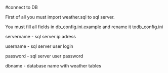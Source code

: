#connect to DB

First of all you must import weather.sql to sql server.

You must fill all fields in db_config.ini.example
and rename it todb_config.ini

servername - sql server ip adress 

username - sql server user login 

password - sql server user password

dbname - database name with weather tables

